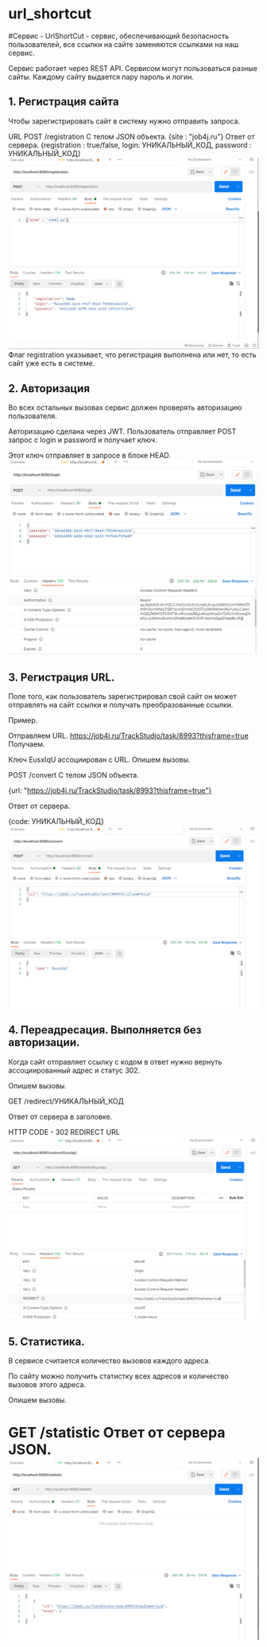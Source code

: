 # url_shortcut
#Сервис - UrlShortCut - сервис, обеспечивающий безопасность пользователей, все ссылки на сайте заменяются ссылками на наш сервис.

Сервис работает через REST API.
Сервисом могут пользоваться разные сайты. Каждому сайту выдается пару пароль и логин.
## 1. Регистрация сайта

Чтобы зарегистрировать сайт в систему нужно отправить запроса.

URL
POST /registration
C телом JSON объекта.
{site : "job4j.ru"}
Ответ от сервера.
{registration : true/false, login: УНИКАЛЬНЫЙ_КОД, password : УНИКАЛЬНЫЙ_КОД}
![image](Screen/registration.png)
Флаг registration указывает, что регистрация выполнена или нет, то есть сайт уже есть в системе.

## 2. Авторизация
Во всех остальных вызовах сервис должен проверять авторизацию пользователя.

Авторизацию сделана через JWT. Пользователь отправляет POST запрос с login и password и получает ключ.

Этот ключ отправляет в запросе в блоке HEAD.
![image](Screen/login.png)

## 3. Регистрация URL.
Поле того, как пользователь зарегистрировал свой сайт он может отправлять на сайт ссылки и получать преобразованные ссылки.

Пример.

Отправляем URL.
https://job4j.ru/TrackStudio/task/8993?thisframe=true
Получаем.

Ключ EusxIqU ассоциирован с URL.
Опишем вызовы.

POST /convert C телом JSON объекта.

{url: "https://job4j.ru/TrackStudio/task/8993?thisframe=true"}

Ответ от сервера.

{code: УНИКАЛЬНЫЙ_КОД}
![image](Screen/convert.png)

## 4. Переадресация. Выполняется без авторизации.
Когда сайт отправляет ссылку с кодом в ответ нужно вернуть ассоциированный адрес и статус 302.

Опишем вызовы.

GET /redirect/УНИКАЛЬНЫЙ_КОД

Ответ от сервера в заголовке.

HTTP CODE - 302 REDIRECT URL
![image](Screen/redirect.png)

## 5. Статистика.
В сервисе считается количество вызовов каждого адреса.

По сайту можно получить статистку всех адресов и количество вызовов этого адреса.

Опишем вызовы.

GET /statistic Ответ от сервера JSON.
![image](Screen/statistic.png)
=======

